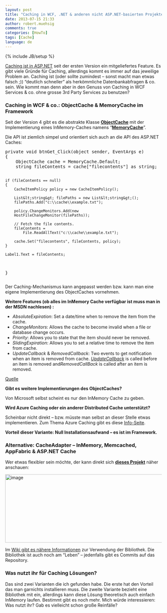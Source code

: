 ```yaml
---
layout: post
title: "Caching in WCF, .NET & anderen nicht ASP.NET-basierten Projekten"
date: 2013-07-15 21:33
author: robert.muehsig
comments: true
categories: [HowTo]
tags: [Cache]
language: de
---
```

{% include JB/setup %}
<p><a href="http://msdn.microsoft.com/en-us/library/xsbfdd8c(v=vs.100).aspx">Caching ist in ASP.NET</a> seit der ersten Version ein mitgeliefertes Feature. Es gibt viele Gründe für Caching, allerdings kommt es immer auf das jeweilige Problem an. Caching ist (oder sollte zumindest – sonst macht man etwas falsch ;)) “deutlich schneller” als herkömmliche Datenbankabfragen &amp; co. sein. Wie kommt man denn aber in den Genuss von Caching in WCF Services &amp; co. ohne grosse 3rd Party Services zu benutzen?</p> <h3>Caching in WCF &amp; co.: ObjectCache &amp; MemoryCache im Framework</h3> <p>Seit der Version 4 gibt es die abstrakte Klasse <a href="http://msdn.microsoft.com/en-us/library/system.runtime.caching.objectcache.aspx"><strong>ObjectCache</strong></a> mit der Implementierung eines InMemory-Caches namens “<a href="http://msdn.microsoft.com/en-us/library/system.runtime.caching.memorycache.aspx"><strong>MemoryCache</strong></a>”.</p> <p>Die API ist ziemlich simpel und orientiert sich auch an die API des ASP.NET Caches:</p><pre class="brush: csharp; auto-links: true; collapse: false; first-line: 1; gutter: true; html-script: false; light: false; ruler: false; smart-tabs: true; tab-size: 4; toolbar: true;">private void btnGet_Click(object sender, EventArgs e)
{
    ObjectCache cache = MemoryCache.Default;
    string fileContents = cache["filecontents"] as string;

    if (fileContents == null)
    {
        CacheItemPolicy policy = new CacheItemPolicy();
        
        List&lt;string&gt; filePaths = new List&lt;string&gt;();
        filePaths.Add("c:\\cache\\example.txt");

        policy.ChangeMonitors.Add(new 
        HostFileChangeMonitor(filePaths));

        // Fetch the file contents.
        fileContents = 
            File.ReadAllText("c:\\cache\\example.txt");
        
        cache.Set("filecontents", fileContents, policy);
    }

    Label1.Text = fileContents;
}</pre>
<p>Der Caching-Mechanismus kann angepasst werden bzw. kann man eine eigene Implementierung des ObjectCaches vornehmen.</p>
<p><strong>Weitere Features (ob alles im InMemory Cache verfügbar ist muss man in der MSDN nachlesen) :</strong></p>
<ul>
<li><em>AbsoluteExpiration</em>: Set a date/time when to remove the item from the cache. 
<li><em>ChangeMonitors</em>: Allows the cache to become invalid when a file or database change occurs. 
<li><em>Priority</em>: Allows you to state that the item should never be removed. 
<li><em>SlidingExpiration</em>: Allows you to set a relative time to remove the item from cache. 
<li><em>UpdateCallback</em> &amp; <em>RemovedCallback</em>: Two events to get notification when an item is removed from cache. <u><em>UpdateCallback</em></u> is called before an item is removed and<em>RemovedCallBack</em> is called after an item is removed.</li></ul>
<p><a href="http://bartwullems.blogspot.ch/2011/02/caching-in-net-4.html">Quelle</a></p>
<p><strong>Gibt es weitere Implementierungen des ObjectCaches? </strong></p>
<p>Von Microsoft selbst scheint es nur den InMemory Cache zu geben.</p>
<p><strong>Wird Azure Caching oder ein anderer Distributed Cache unterstützt?</strong></p>
<p>Scheinbar nicht direkt – bzw. müsste man selbst an dieser Stelle etwas implementieren. Zum Thema Azure Caching gibt es diese <a href="http://www.windowsazure.com/en-us/develop/net/how-to-guides/cache/">Info-Seite</a>. </p>
<p><strong>Vorteil dieser Variante: Null Installationsaufwand – es ist im Framework.</strong></p>
<h3>Alternative: CacheAdapter – InMemory, Memcached, AppFabric &amp; ASP.NET Cache</h3>
<p>Wer etwas flexibler sein möchte, der kann direkt sich <strong><a href="https://bitbucket.org/glav/cacheadapter">dieses Projekt</a></strong> näher anschauen:</p>
<p><a href="https://bitbucket.org/glav/cacheadapter"><img title="image" style="border-top: 0px; border-right: 0px; border-bottom: 0px; border-left: 0px; display: inline" border="0" alt="image" src="{{BASE_PATH}}/assets/wp-images/image1874.png" width="519" height="220"></a> </p>
<p>Im <a href="https://bitbucket.org/glav/cacheadapter/wiki/Home">Wiki gibt es nähere Informationen</a> zur Verwendung der Bibliothek. Die Bibliothek ist auch noch am “Leben” – jedenfalls gibt es Commits auf das Repository.</p>
<h3></h3>
<h3>Was nutzt ihr für Caching Lösungen? </h3>
<p>Das sind zwei Varianten die ich gefunden habe. Die erste hat den Vorteil das man garnichts installieren muss. Die zweite Variante bezieht eine Bibliothek mit ein, allerdings kann diese Lösung theoretisch auch einfach InMemory laufen. Bestimmt gibt es noch mehr. Mich würde interessieren: Was nutzt ihr? Gab es vielleicht schon große Reinfälle?</p>
